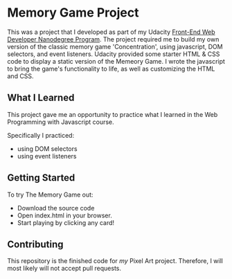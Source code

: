 # Memory Game Project
This was a project that I developed as part of my Udacity [Front-End Web Developer Nanodegree Program](https://www.udacity.com/course/front-end-web-developer-nanodegree--nd001). The project required me to build my own version of the classic memory game 'Concentration', using javascript, DOM selectors, and event listeners.  Udacity provided some starter HTML & CSS code to display a static version of the Memeory Game. I wrote the javascript to bring the game's functionality to life, as well as customizing the HTML and CSS.

## What I Learned
This project gave me an opportunity to practice what I learned in the Web Programming with Javascript course.

Specifically I practiced:
* using DOM selectors
* using event listeners

## Getting Started
To try The Memory Game out:
* Download the source code
* Open index.html in your browser.
* Start playing by clicking any card!

## Contributing

This repository is the finished code for _my_  Pixel Art project. Therefore, I will  most likely will not accept pull requests.